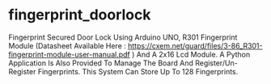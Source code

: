 # fingerprint_doorlock
Fingerprint Secured Door Lock Using Arduino UNO, R301 Fingerprint Module (Datasheet Available Here : https://cxem.net/guard/files/3-86_R301-fingerprint-module-user-manual.pdf ) And A 2x16 Lcd Module.
A Python Application Is Also Provided To Manage The Board And Register/Un-Register Fingerprints.
This System Can Store Up To 128 Fingerprints.
